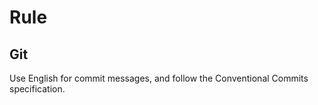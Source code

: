 # Rule

## Git

Use English for commit messages, and follow the Conventional Commits specification.
